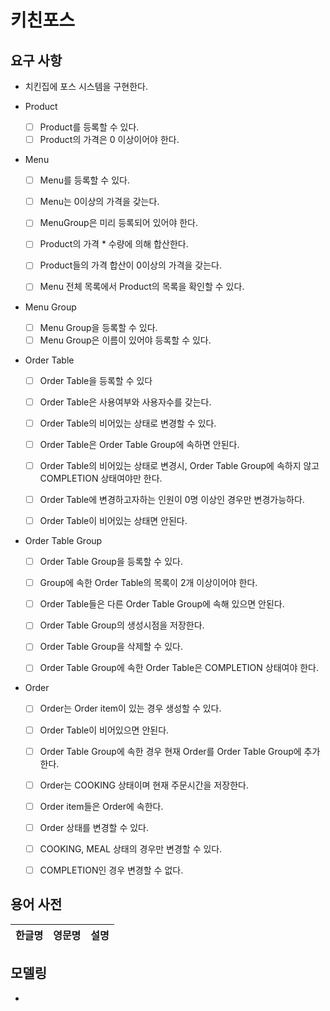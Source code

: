 # 키친포스

## 요구 사항

- 치킨집에 포스 시스템을 구현한다.

- Product
  - [ ] Product를 등록할 수 있다.
  - [ ] Product의 가격은 0 이상이어야 한다.
  
- Menu
  - [ ] Menu를 등록할 수 있다.
  - [ ] Menu는 0이상의 가격을 갖는다.
  - [ ] MenuGroup은 미리 등록되어 있어야 한다.
  - [ ] Product의 가격 * 수량에 의해 합산한다.
  - [ ] Product들의 가격 합산이 0이상의 가격을 갖는다.
  
  - [ ] Menu 전체 목록에서 Product의 목록을 확인할 수 있다.
    
- Menu Group
  - [ ] Menu Group을 등록할 수 있다.
  - [ ] Menu Group은 이름이 있어야 등록할 수 있다.
  
- Order Table
  - [ ] Order Table을 등록할 수 있다
  - [ ] Order Table은 사용여부와 사용자수를 갖는다.
  
  - [ ] Order Table의 비어있는 상태로 변경할 수 있다.  
  - [ ] Order Table은 Order Table Group에 속하면 안된다.
  - [ ] Order Table의 비어있는 상태로 변경시, Order Table Group에 속하지 않고 COMPLETION 상태여야만 한다.
  
  - [ ] Order Table에 변경하고자하는 인원이 0명 이상인 경우만 변경가능하다.
  - [ ] Order Table이 비어있는 상태면 안된다.
  
  
- Order Table Group
  - [ ] Order Table Group을 등록할 수 있다.
  - [ ] Group에 속한 Order Table의 목록이 2개 이상이어야 한다.
  - [ ] Order Table들은 다른 Order Table Group에 속해 있으면 안된다.
  - [ ] Order Table Group의 생성시점을 저장한다.
  
  - [ ] Order Table Group을 삭제할 수 있다.  
  - [ ] Order Table Group에 속한 Order Table은 COMPLETION 상태여야 한다.


- Order
  - [ ] Order는 Order item이 있는 경우 생성할 수 있다.
  - [ ] Order Table이 비어있으면 안된다.
  - [ ] Order Table Group에 속한 경우 현재 Order를 Order Table Group에 추가한다.
  - [ ] Order는 COOKING 상태이며 현재 주문시간을 저장한다.
  - [ ] Order item들은 Order에 속한다.
  
  - [ ] Order 상태를 변경할 수 있다.
  - [ ] COOKING, MEAL 상태의 경우만 변경할 수 있다.
  - [ ] COMPLETION인 경우 변경할 수 없다.
  
## 용어 사전

| 한글명 | 영문명 | 설명 |
| --- | --- | --- |

## 모델링

- 
